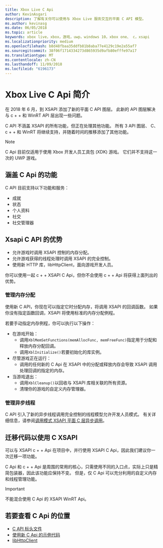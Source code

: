 ```yaml
---
title: Xbox Live C Api
author: KevinAsgari
description: 了解有关你可以使用与 Xbox Live 服务交互的平面 C API 模型。
ms.author: kevinasg
ms.date: 06/05/2018
ms.topic: article
keywords: xbox live，xbox，游戏，uwp，windows 10，xbox one、 c，xsapi
ms.localizationpriority: medium
ms.openlocfilehash: b8d48fbaa35ddfb81b8aba77e4129c19e2a55af7
ms.sourcegitcommit: 38f06f1714334273d865935d9afb80efffe97a17
ms.translationtype: MT
ms.contentlocale: zh-CN
ms.lasthandoff: 11/09/2018
ms.locfileid: "6196173"
---
```

# <a name="introduction-to-the-xbox-live-c-apis"></a>Xbox Live C Api 简介

在 2018 年 6 月，到 XSAPI 添加了新的平面 C API 图层。 此新的 API 图层解决与 c + + 和 WinRT API 层出现一些问题。

C API 不涵盖 XSAPI 的所有功能，但正在处理其他功能。 所有 3 API 图层、 C、 c + + 和 WinRT 将继续支持，并随着时间的推移添加了其他功能。

> [!NOTE]
> C Api 目前仅适用于使用 Xbox 开发人员工具包 (XDK) 游戏。 它们并不支持这一次的 UWP 游戏。

## <a name="features-covered-by-the-c-apis"></a>涵盖 C Api 的功能

C API 目前支持以下功能和服务：

- 成就
- 状态
- 个人资料
- 社交
- 社交管理器

## <a name="benefits-of-the-c-api-for-xsapi"></a>Xsapi C API 的优势

- 允许游戏时调用 XSAPI 控制的内存分配。
- 允许游戏获得的线程处理时调用 XSAPI 的完全控制。
- 使用新 HTTP 库，libHttpClient，面向游戏开发人员。

你可以使用一起 c + + XSAPI C Api，但你不会使用 c + + Api 将获得上面列出的优势。

### <a name="managing-memory-allocations"></a>管理内存分配

使用新 C API，你现在可以指定它时分配内存，将调用 XSAPI 的回调函数。 如果你没有指定函数回调，XSAPI 将使用标准的内存分配例程。

若要手动指定内存例程，你可以执行以下操作：

- 在游戏开始：
  - 调用`XblMemSetFunctions(memAllocFunc, memFreeFunc)`指定用于分配和释放内存分配回调。
  - 调用`XblInitialize()`若要初始化的库实例。  
- 尽管游戏正在运行：
  - 调用的任何新的 C Api 在 XSAPI 中的分配或释放内存会导致 XSAPI 调用处理回调的指定的内存。  
- 当游戏退出：
  - 调用`XblCleanup()`以回收与 XSAPI 库相关联的所有资源。
  - 清理你的游戏的自定义内存管理器。

### <a name="managing-asynchronous-threads"></a>管理异步线程

C API 引入了新的异步线程调用完全控制的线程模型允许开发人员模式。 有关详细信息，请参阅[调用模式 XSAPI 平面 C 层异步调用](flatc-async-patterns.md)。

## <a name="migrating-code-to-use-c-xsapi"></a>迁移代码以使用 C XSAPI

可以与 XSAPI c + + Api 在项目中，并行使用 XSAPI C Api，因此我们建议你一次迁移一项功能。

C Api 和 c + + Api 是周围的常用的核心，只需使用不同的入口点，实际上只是精简包装器，因此该功能应保持不变。 但是，仅 C Api 可以充分利用的自定义内存和线程管理功能。

> [!IMPORTANT]
> 不能混合使用 C Api 的 XSAPI WinRT Api。

## <a name="where-to-view-the-c-apis"></a>若要查看 C Api 的位置

- [C API 标头文件](https://github.com/Microsoft/xbox-live-api/tree/master/Include/xsapi-c)
- [使用新 C Api 的示例代码](https://github.com/Microsoft/xbox-live-api/tree/master/InProgressSamples/Social/Xbox/C)
- [libHttpClient](https://github.com/Microsoft/libHttpClient)
